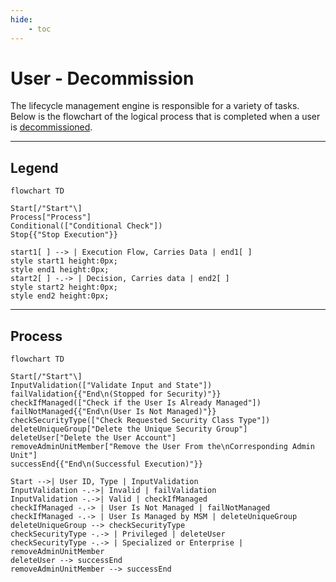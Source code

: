 ```yaml
---
hide:
    - toc
---
```

# User - Decommission

The lifecycle management engine is responsible for a variety of tasks. Below is the flowchart of the logical process that is completed when a user is [decommissioned](/Getting-Started/Usage-Guide/Lifecycle-Management/User/Decommission/).

---

## Legend

``` mermaid
flowchart TD

Start[/"Start"\]
Process["Process"]
Conditional(["Conditional Check"])
Stop{{"Stop Execution"}}

start1[ ] --> | Execution Flow, Carries Data | end1[ ]
style start1 height:0px;
style end1 height:0px;
start2[ ] -.-> | Decision, Carries data | end2[ ]
style start2 height:0px;
style end2 height:0px;
```

---

## Process

``` mermaid
flowchart TD

Start[/"Start"\]
InputValidation(["Validate Input and State"])
failValidation{{"End\n(Stopped for Security)"}}
checkIfManaged(["Check if the User Is Already Managed"])
failNotManaged{{"End\n(User Is Not Managed)"}}
checkSecurityType(["Check Requested Security Class Type"])
deleteUniqueGroup["Delete the Unique Security Group"]
deleteUser["Delete the User Account"]
removeAdminUnitMember["Remove the User From the\nCorresponding Admin Unit"]
successEnd{{"End\n(Successful Execution)"}}

Start -->| User ID, Type | InputValidation
InputValidation -.->| Invalid | failValidation
InputValidation -.->| Valid | checkIfManaged
checkIfManaged -.-> | User Is Not Managed | failNotManaged
checkIfManaged -.-> | User Is Managed by MSM | deleteUniqueGroup
deleteUniqueGroup --> checkSecurityType
checkSecurityType -.-> | Privileged | deleteUser
checkSecurityType -.-> | Specialized or Enterprise | removeAdminUnitMember
deleteUser --> successEnd
removeAdminUnitMember --> successEnd
```
